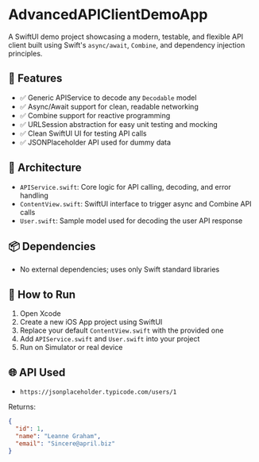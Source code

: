 # AdvancedAPIClientDemoApp

A SwiftUI demo project showcasing a modern, testable, and flexible API client built using Swift's `async/await`, `Combine`, and dependency injection principles.

## 🚀 Features

- ✅ Generic APIService to decode any `Decodable` model
- ✅ Async/Await support for clean, readable networking
- ✅ Combine support for reactive programming
- ✅ URLSession abstraction for easy unit testing and mocking
- ✅ Clean SwiftUI UI for testing API calls
- ✅ JSONPlaceholder API used for dummy data

## 🧱 Architecture

- `APIService.swift`: Core logic for API calling, decoding, and error handling
- `ContentView.swift`: SwiftUI interface to trigger async and Combine API calls
- `User.swift`: Sample model used for decoding the user API response

## 📦 Dependencies

- No external dependencies; uses only Swift standard libraries

## 🧪 How to Run

1. Open Xcode
2. Create a new iOS App project using SwiftUI
3. Replace your default `ContentView.swift` with the provided one
4. Add `APIService.swift` and `User.swift` into your project
5. Run on Simulator or real device

## 🌐 API Used

- `https://jsonplaceholder.typicode.com/users/1`

Returns:

```json
{
  "id": 1,
  "name": "Leanne Graham",
  "email": "Sincere@april.biz"
}
```
